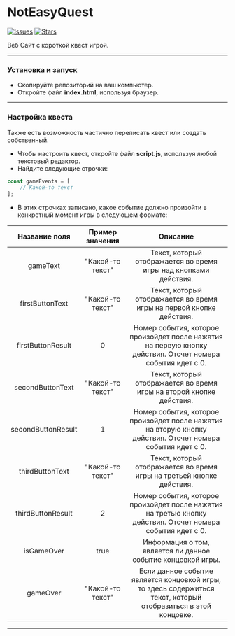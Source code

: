 # NotEasyQuest
[![Issues](https://img.shields.io/github/issues/Kitaminka/NotEasyQuest)](https://github.com/Kitaminka/NotEasyQuest/issues)
[![Stars](https://img.shields.io/github/stars/Kitaminka/NotEasyQuest)](https://github.com/Kitaminka/NotEasyQuest/stargazers)

Веб Сайт с короткой квест игрой.
___
### Установка и запуск
- Скопируйте репозиторий на ваш компьютер.
- Откройте файл **index.html**, используя браузер.
___
### Настройка квеста
Также есть возможность частично переписать квест или создать собственный.
- Чтобы настроить квест, откройте файл **script.js**, используя любой текстовый редактор.
- Найдите следующие строчки:
```js
const gameEvents = [
    // Какой-то текст
];
```
- В этих строчках записано, какое событие должно произойти в конкретный момент игры в следующем формате:

|    Название поля   |  Пример значения |                                                               Описание                                         |
|:------------------:|:----------------:|:--------------------------------------------------------------------------------------------------------------:|
|      gameText      | "Какой-то текст" |                        Текст, который отображается во время игры над кнопками действия.                        |
|   firstButtonText  | "Какой-то текст" |                      Текст, который отображается во время игры на первой кнопке действия.                      |
|  firstButtonResult |         0        | Номер события, которое произойдет после нажатия на первую кнопку действия. Отсчет номера события идет с 0.     |
|  secondButtonText  | "Какой-то текст" |                  Текст, который отображается во время игры на второй кнопке действия.                          |
| secondButtonResult |         1        |  Номер события, которое произойдет после нажатия на вторую кнопку действия. Отсчет номера события идет с 0.    |
|   thirdButtonText  | "Какой-то текст" |                  Текст, который отображается во время игры на третьей кнопке действия.                         |
|  thirdButtonResult |         2        |   Номер события, которое произойдет после нажатия на третью кнопку действия. Отсчет номера события идет с 0.   |
|     isGameOver     |       true       |                        Информация о том, является ли данное событие концовкой игры.                            |
|      gameOver      | "Какой-то текст" | Если данное событие является концовкой игры, то здесь содержиться текст, который отобразиться в этой концовке. |
___
